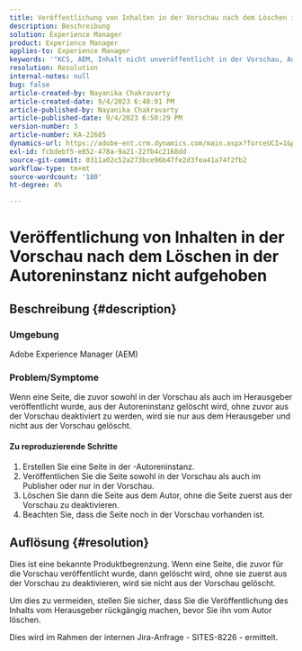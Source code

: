 ```yaml
---
title: Veröffentlichung von Inhalten in der Vorschau nach dem Löschen in der Autoreninstanz nicht aufgehoben
description: Beschreibung
solution: Experience Manager
product: Experience Manager
applies-to: Experience Manager
keywords: '"KCS, AEM, Inhalt nicht unveröffentlicht in der Vorschau, Autor. '''
resolution: Resolution
internal-notes: null
bug: false
article-created-by: Nayanika Chakravarty
article-created-date: 9/4/2023 6:48:01 PM
article-published-by: Nayanika Chakravarty
article-published-date: 9/4/2023 6:50:29 PM
version-number: 3
article-number: KA-22685
dynamics-url: https://adobe-ent.crm.dynamics.com/main.aspx?forceUCI=1&pagetype=entityrecord&etn=knowledgearticle&id=d8849890-534b-ee11-be6e-6045bd0067ea
exl-id: fcbdebf5-e852-478a-9a21-22fb4c2168dd
source-git-commit: 0311a02c52a273bce96b47fe2d3fea41a74f2fb2
workflow-type: tm+mt
source-wordcount: '180'
ht-degree: 4%

---
```


# Veröffentlichung von Inhalten in der Vorschau nach dem Löschen in der Autoreninstanz nicht aufgehoben

## Beschreibung {#description}


### Umgebung

Adobe Experience Manager (AEM)

### Problem/Symptome

Wenn eine Seite, die zuvor sowohl in der Vorschau als auch im Herausgeber veröffentlicht wurde, aus der Autoreninstanz gelöscht wird, ohne zuvor aus der Vorschau deaktiviert zu werden, wird sie nur aus dem Herausgeber und nicht aus der Vorschau gelöscht.

#### Zu reproduzierende Schritte

1. Erstellen Sie eine Seite in der -Autoreninstanz.
2. Veröffentlichen Sie die Seite sowohl in der Vorschau als auch im Publisher oder nur in der Vorschau.
3. Löschen Sie dann die Seite aus dem Autor, ohne die Seite zuerst aus der Vorschau zu deaktivieren.
4. Beachten Sie, dass die Seite noch in der Vorschau vorhanden ist.





## Auflösung {#resolution}


Dies ist eine bekannte Produktbegrenzung. Wenn eine Seite, die zuvor für die Vorschau veröffentlicht wurde, dann gelöscht wird, ohne sie zuerst aus der Vorschau zu deaktivieren, wird sie nicht aus der Vorschau gelöscht.

Um dies zu vermeiden, stellen Sie sicher, dass Sie die Veröffentlichung des Inhalts vom Herausgeber rückgängig machen, bevor Sie ihn vom Autor löschen.

Dies wird im Rahmen der internen Jira-Anfrage - SITES-8226 - ermittelt.
